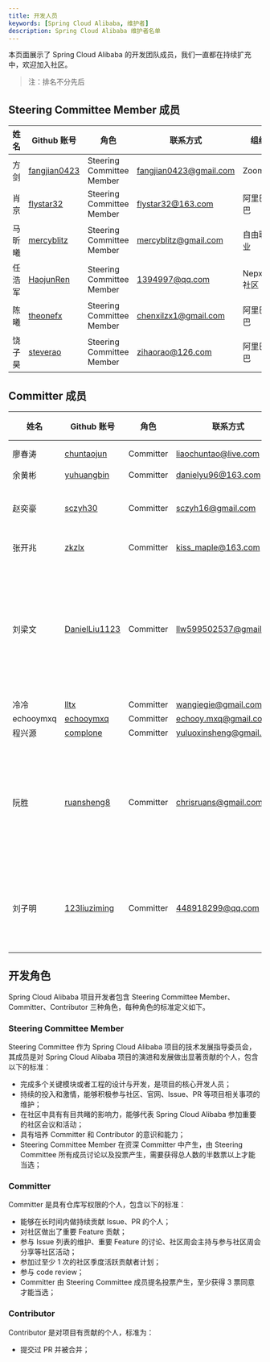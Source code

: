 ```yaml
---
title: 开发人员
keywords: [Spring Cloud Alibaba, 维护者]
description: Spring Cloud Alibaba 维护者名单
---
```


本页面展示了 Spring Cloud Alibaba 的开发团队成员，我们一直都在持续扩充中，欢迎加入社区。

> 注：排名不分先后

## Steering Committee Member 成员

| 姓名   | Github 账号                                     | 角色                      | 联系方式               | 组织         |
|--------|-------------------------------------------------|---------------------------|------------------------|--------------|
| 方剑   | [fangjian0423](https://github.com/fangjian0423) | Steering Committee Member | fangjian0423@gmail.com | Zoom         |
| 肖京   | [flystar32](https://github.com/flystar32)       | Steering Committee Member | flystar32@163.com      | 阿里巴巴     |
| 马昕曦 | [mercyblitz](https://github.com/mercyblitz)     | Steering Committee Member | mercyblitz@gmail.com   | 自由职业     |
| 任浩军 | [HaojunRen](https://github.com/HaojunRen)       | Steering Committee Member | 1394997@qq.com         | Nepxion 社区 |
| 陈曦   | [theonefx](https://github.com/theonefx)         | Steering Committee Member | chenxilzx1@gmail.com   | 阿里巴巴     |
| 饶子昊 | [steverao](https://github.com/steverao)         | Steering Committee Member | zihaorao@126.com       | 阿里巴巴     |

## Committer 成员

| 姓名      | Github 账号                                       | 角色      | 联系方式                | 组织                   |
|-----------|---------------------------------------------------|-----------|-------------------------|------------------------|
| 廖春涛    | [chuntaojun](https://github.com/chuntaojun)       | Committer | liaochuntao@live.com    | 腾讯                   |
| 余黄彬    | [yuhuangbin](https://github.com/yuhuangbin)       | Committer | danielyu96@163.com      | ~                      |
| 赵奕豪    | [sczyh30](https://github.com/sczyh30)             | Committer | sczyh16@gmail.com       | 阿里巴巴               |
| 张开兆    | [zkzlx](https://github.com/zkzlx)                 | Committer | kiss_maple@163.com      | 得物                   |
| 刘梁文    | [DanielLiu1123](https://github.com/DanielLiu1123) | Committer | llw599502537@gmail.com  | 深圳市萌时科技有限公司 |
| 冷冷      | [lltx](https://github.com/lltx)                   | Committer | wangiegie@gmail.com     | ~                      |
| echooymxq | [echooymxq](https://github.com/echooymxq)         | Committer | echooy.mxq@gmail.com    | ~                      |
| 程兴源    | [complone](https://github.com/kaori-seasons)      | Committer | yuluoxinsheng@gmail.com | ~                      |
| 阮胜      | [ruansheng8](https://github.com/ruansheng8)       | Committer | chrisruans@gmail.com    | 智业软件股份有限公司   |
| 刘子明    | [123liuziming](https://github.com/123liuziming)   | Committer | 448918299@qq.com        | 北京大学研究生         |

## 开发角色

Spring Cloud Alibaba 项目开发者包含 Steering Committee Member、Committer、Contributor 三种角色，每种角色的标准定义如下。

### Steering Committee Member

Steering Committee 作为 Spring Cloud Alibaba 项目的技术发展指导委员会，其成员是对 Spring Cloud Alibaba 项目的演进和发展做出显著贡献的个人，包含以下的标准：

- 完成多个关键模块或者工程的设计与开发，是项目的核心开发人员；
- 持续的投入和激情，能够积极参与社区、官网、Issue、PR 等项目相关事项的维护；
- 在社区中具有有目共睹的影响力，能够代表 Spring Cloud Alibaba 参加重要的社区会议和活动；
- 具有培养 Committer 和 Contributor 的意识和能力；
- Steering Committee Member 在资深 Committer 中产生，由 Steering Committee 所有成员讨论以及投票产生，需要获得总人数的半数票以上才能当选；

### Committer

Committer 是具有仓库写权限的个人，包含以下的标准：

- 能够在长时间内做持续贡献 Issue、PR 的个人；
- 对社区做出了重要 Feature 贡献；
- 参与 Issue 列表的维护、重要 Feature 的讨论、社区周会主持与参与社区周会分享等社区活动；
- 参加过至少 1 次的社区季度活跃贡献者计划；
- 参与 code review；
- Committer 由 Steering Committee 成员提名投票产生，至少获得 3 票同意才能当选；

### Contributor

Contributor 是对项目有贡献的个人，标准为：

- 提交过 PR 并被合并；
